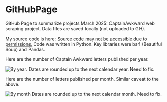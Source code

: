 # GitHubPage
GitHub Page to summarize projects
March 2025: CaptainAwkward web scraping project. Data files are saved locally (not uploaded to GH).

My source code is here: <a href="https://github.com/ehs73/AwkwardScraping">Source code may not be accessible due to permissions.</a>
Code was written in Python. Key libraries were bs4 (Beautiful Soup) and Pandas.

Here are the number of Captain Awkward letters published per year.

<img src="https://github.com/ehs73/AwkwardScraping/blob/main/CaptainAwkwardLetters_peryear.png" alt="By year. Dates are rounded up to the next calendar year. Need to fix.">

Here are the number of letters published per month. Similar caveat to the above.

<img src="https://github.com/ehs73/AwkwardScraping/blob/main/CaptainAwkward_Letter_Frequency.png" alt="By month Dates are rounded up to the next calendar month. Need to fix.">

